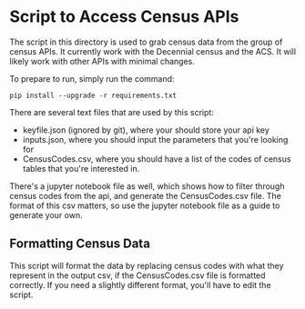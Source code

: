 # Script to Access Census APIs
The script in this directory is used to grab census data from the group of census APIs. It currently work with the Decennial census and the ACS. It will likely work with other APIs with minimal changes.

To prepare to run, simply run the command: 
````
pip install --upgrade -r requirements.txt
````
There are several text files that are used by this script:
- keyfile.json (ignored by git), where your should store your api key
- inputs.json, where you should input the parameters that you're looking for
- CensusCodes.csv, where you should have a list of the codes of census tables that you're interested in.

There's a jupyter notebook file as well, which shows how to filter through census codes from the api, and generate the CensusCodes.csv file. The format of this csv matters, so use the jupyter notebook file as a guide to generate your own.

## Formatting Census Data

This script will format the data by replacing census codes with what they represent in the output csv, if the CensusCodes.csv file is formatted correctly. If you need a slightly different format, you'll have to edit the script.
